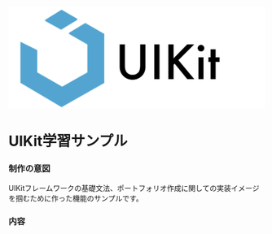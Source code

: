 ![UIKit_Img](UIKit_Img.png)
# UIKit学習サンプル
### 制作の意図
UIKitフレームワークの基礎文法、ポートフォリオ作成に関しての実装イメージを掴むために作った機能のサンプルです。

### 内容
